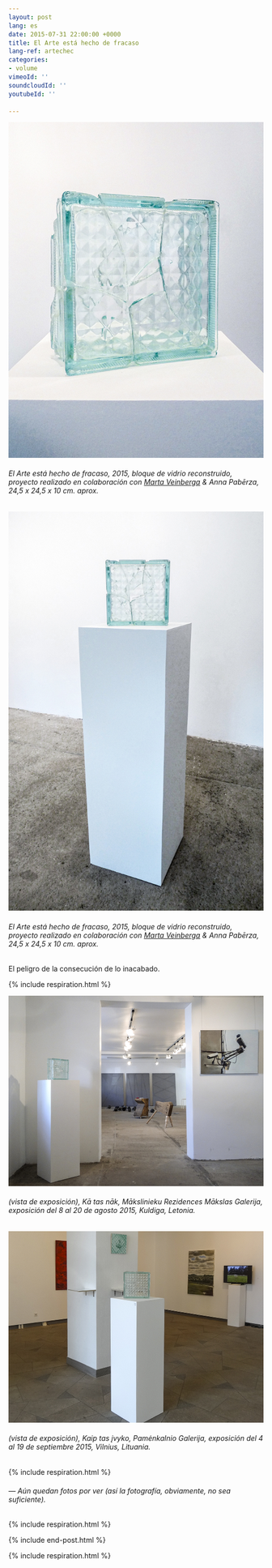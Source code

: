 ```yaml
---
layout: post
lang: es
date: 2015-07-31 22:00:00 +0000
title: El Arte está hecho de fracaso
lang-ref: artechec
categories:
- volume
vimeoId: ''
soundcloudId: ''
youtubeId: ''

---
```

![](/imgs/cbernal3-1-up.jpg)

###### _El Arte está hecho de fracaso_, 2015, bloque de vidrio reconstruido, proyecto realizado en colaboración con [Marta Veinberga](http://martaveinberga.com/) & Anna Pabērza, 24,5 x 24,5 x 10 cm. aprox.

![](/imgs/cbernal2-1-up.jpg)

###### _El Arte está hecho de fracaso_, 2015, bloque de vidrio reconstruido, proyecto realizado en colaboración con [Marta Veinberga](http://martaveinberga.com/) & Anna Pabērza, 24,5 x 24,5 x 10 cm. aprox.

El peligro de la consecución de lo inacabado.

{% include respiration.html %}

![](/imgs/cbernal4-up.jpg)

###### (vista de exposición), _Kā tas nāk_, Mākslinieku Rezidences Mākslas Galerija, exposición del 8 al 20 de agosto 2015, Kuldiga, Letonia.

![](/imgs/cbernal5-up.jpg)

###### (vista de exposición), _Kaip tas įvyko_, Pamėnkalnio Galerija, exposición del 4 al 19 de septiembre 2015, Vilnius, Lituania.

{% include respiration.html %}

###### — _Aún quedan fotos por ver (así la fotografía, obviamente, no sea suficiente)._

{% include respiration.html %}

{% include end-post.html %}

{% include respiration.html %}